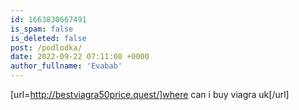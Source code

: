 ```yaml
---
id: 1663830667491
is_spam: false
is_deleted: false
post: /podlodka/
date: 2022-09-22 07:11:08 +0000
author_fullname: 'Evabab'
---
```


[url=http://bestviagra50price.quest/]where can i buy viagra uk[/url] 
